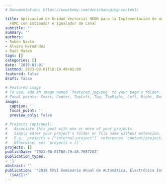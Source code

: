 ```yaml
---
# Documentation: https://wowchemy.com/docs/managing-content/

title: Aplicación de Unidad Vectorial NEON para la Implementación de un Transmultiplexor
  FBMC con Estimador e Igualador de Canal
subtitle: ''
summary: ''
authors:
- Rubén Nieto
- Álvaro Hernández
- Raúl Mateo
tags: []
categories: []
date: '2019-01-01'
lastmod: 2023-08-01T10:19:49+02:00
featured: false
draft: false

# Featured image
# To use, add an image named `featured.jpg/png` to your page's folder.
# Focal points: Smart, Center, TopLeft, Top, TopRight, Left, Right, BottomLeft, Bottom, BottomRight.
image:
  caption: ''
  focal_point: ''
  preview_only: false

# Projects (optional).
#   Associate this post with one or more of your projects.
#   Simply enter your project's folder or file name without extension.
#   E.g. `projects = ["internal-project"]` references `content/project/deep-learning/index.md`.
#   Otherwise, set `projects = []`.
projects: []
publishDate: '2023-08-01T08:19:48.768728Z'
publication_types:
- '1'
abstract: ''
publication: '*2019 XXVI Seminario Anual de Automática, Electrónica Industrial e Instrumentación
  (SAAEI)*'
---
```

